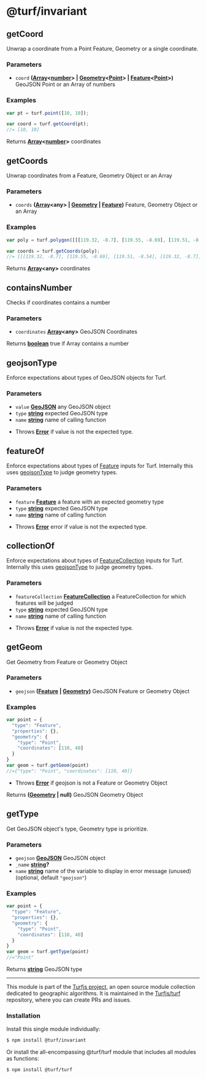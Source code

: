 # @turf/invariant

<!-- Generated by documentation.js. Update this documentation by updating the source code. -->

## getCoord

Unwrap a coordinate from a Point Feature, Geometry or a single coordinate.

### Parameters

*   `coord` **([Array][1]<[number][2]> | [Geometry][3]<[Point][4]> | [Feature][5]<[Point][4]>)** GeoJSON Point or an Array of numbers

### Examples

```javascript
var pt = turf.point([10, 10]);

var coord = turf.getCoord(pt);
//= [10, 10]
```

Returns **[Array][1]<[number][2]>** coordinates

## getCoords

Unwrap coordinates from a Feature, Geometry Object or an Array

### Parameters

*   `coords` **([Array][1]\<any> | [Geometry][3] | [Feature][5])** Feature, Geometry Object or an Array

### Examples

```javascript
var poly = turf.polygon([[[119.32, -8.7], [119.55, -8.69], [119.51, -8.54], [119.32, -8.7]]]);

var coords = turf.getCoords(poly);
//= [[[119.32, -8.7], [119.55, -8.69], [119.51, -8.54], [119.32, -8.7]]]
```

Returns **[Array][1]\<any>** coordinates

## containsNumber

Checks if coordinates contains a number

### Parameters

*   `coordinates` **[Array][1]\<any>** GeoJSON Coordinates

Returns **[boolean][6]** true if Array contains a number

## geojsonType

Enforce expectations about types of GeoJSON objects for Turf.

### Parameters

*   `value` **[GeoJSON][7]** any GeoJSON object
*   `type` **[string][8]** expected GeoJSON type
*   `name` **[string][8]** name of calling function

<!---->

*   Throws **[Error][9]** if value is not the expected type.

## featureOf

Enforce expectations about types of [Feature][10] inputs for Turf.
Internally this uses [geojsonType][11] to judge geometry types.

### Parameters

*   `feature` **[Feature][5]** a feature with an expected geometry type
*   `type` **[string][8]** expected GeoJSON type
*   `name` **[string][8]** name of calling function

<!---->

*   Throws **[Error][9]** error if value is not the expected type.

## collectionOf

Enforce expectations about types of [FeatureCollection][12] inputs for Turf.
Internally this uses [geojsonType][11] to judge geometry types.

### Parameters

*   `featureCollection` **[FeatureCollection][13]** a FeatureCollection for which features will be judged
*   `type` **[string][8]** expected GeoJSON type
*   `name` **[string][8]** name of calling function

<!---->

*   Throws **[Error][9]** if value is not the expected type.

## getGeom

Get Geometry from Feature or Geometry Object

### Parameters

*   `geojson` **([Feature][5] | [Geometry][3])** GeoJSON Feature or Geometry Object

### Examples

```javascript
var point = {
  "type": "Feature",
  "properties": {},
  "geometry": {
    "type": "Point",
    "coordinates": [110, 40]
  }
}
var geom = turf.getGeom(point)
//={"type": "Point", "coordinates": [110, 40]}
```

*   Throws **[Error][9]** if geojson is not a Feature or Geometry Object

Returns **([Geometry][3] | null)** GeoJSON Geometry Object

## getType

Get GeoJSON object's type, Geometry type is prioritize.

### Parameters

*   `geojson` **[GeoJSON][7]** GeoJSON object
*   `_name` **[string][8]?** 
*   `name` **[string][8]** name of the variable to display in error message (unused) (optional, default `"geojson"`)

### Examples

```javascript
var point = {
  "type": "Feature",
  "properties": {},
  "geometry": {
    "type": "Point",
    "coordinates": [110, 40]
  }
}
var geom = turf.getType(point)
//="Point"
```

Returns **[string][8]** GeoJSON type

[1]: https://developer.mozilla.org/docs/Web/JavaScript/Reference/Global_Objects/Array

[2]: https://developer.mozilla.org/docs/Web/JavaScript/Reference/Global_Objects/Number

[3]: https://tools.ietf.org/html/rfc7946#section-3.1

[4]: https://tools.ietf.org/html/rfc7946#section-3.1.2

[5]: https://tools.ietf.org/html/rfc7946#section-3.2

[6]: https://developer.mozilla.org/docs/Web/JavaScript/Reference/Global_Objects/Boolean

[7]: https://tools.ietf.org/html/rfc7946#section-3

[8]: https://developer.mozilla.org/docs/Web/JavaScript/Reference/Global_Objects/String

[9]: https://developer.mozilla.org/docs/Web/JavaScript/Reference/Global_Objects/Error

[10]: https://tools.ietf.org/html/rfc7946#section-3.2

[11]: #geojsontype

[12]: https://tools.ietf.org/html/rfc7946#section-3.3

[13]: https://tools.ietf.org/html/rfc7946#section-3.3

<!-- This file is automatically generated. Please don't edit it directly. If you find an error, edit the source file of the module in question (likely index.js or index.ts), and re-run "yarn docs" from the root of the turf project. -->

---

This module is part of the [Turfjs project](https://turfjs.org/), an open source module collection dedicated to geographic algorithms. It is maintained in the [Turfjs/turf](https://github.com/Turfjs/turf) repository, where you can create PRs and issues.

### Installation

Install this single module individually:

```sh
$ npm install @turf/invariant
```

Or install the all-encompassing @turf/turf module that includes all modules as functions:

```sh
$ npm install @turf/turf
```
